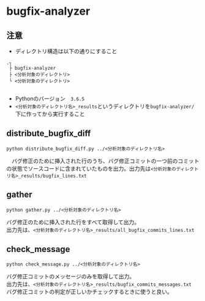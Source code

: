 # bugfix-analyzer  

## 注意
- ディレクトリ構造は以下の通りにすること
```
.┐
 ├ bugfix-analyzer
 ├ <分析対象のディレクトリ>
 └ <分析対象のディレクトリ>
 
```
- Pythonのバージョン　`3.6.5`  
- `<分析対象のディレクトリ名>_results`というディレクトリを`bugfix-analyzer/`下に作ってから実行すること

## distribute_bugfix_diff

```
python distribute_bugfix_diff.py ../<分析対象のディレクトリ名>
```

　バグ修正のために挿入された行のうち、バグ修正コミットの一つ前のコミットの状態でソースコードに含まれていたものを出力。出力先は`<分析対象のディレクトリ名>_results/bugfix_lines.txt`
 
 ## gather
 
 ```
 python gather.py ../<分析対象のディレクトリ名>
 ```
 
 バグ修正のために挿入された行をすべて取得して出力。  
 出力先は、`<分析対象のディレクトリ名>_results/all_bugfix_commits_lines.txt`

## check_message
```
python check_message.py ../<分析対象のディレクトリ名>
```

バグ修正コミットのメッセージのみを取得して出力。  
出力先は、`<分析対象のディレクトリ名>_results/bugfix_commits_messages.txt`  
バグ修正コミットの判定が正しいかチェックするときに使うと良い。
